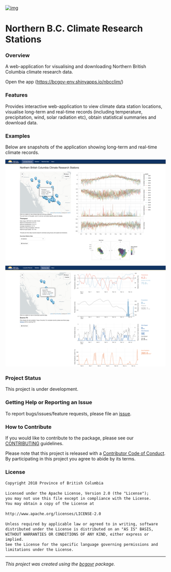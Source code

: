 [![img](https://img.shields.io/badge/Lifecycle-Experimental-339999)](https://github.com/bcgov/repomountie/blob/master/doc/lifecycle-badges.md)

# Northern B.C. Climate Research Stations

### Overview

A web-application for visualising and downloading Northern British
Columbia climate research data.

Open the app (<https://bcgov-env.shinyapps.io/nbcclim/>)

### Features

Provides interactive web-application to view climate data station
locations, visualise long-term and real-time records (including
temperature, precipitation, wind, solar radiation etc), obtain
statistical summaries and download data.

### Examples

Below are snapshots of the application showing long-term and real-time
climate records.

![](tools/readme/Example_main.png)

![](tools/readme/Example_rt.png)

### Project Status

This project is under development.

### Getting Help or Reporting an Issue

To report bugs/issues/feature requests, please file an
[issue](https://github.com/bcgov/nbcclim/issues/).

### How to Contribute

If you would like to contribute to the package, please see our
[CONTRIBUTING](CONTRIBUTING.md) guidelines.

Please note that this project is released with a [Contributor Code of
Conduct](CODE_OF_CONDUCT.md). By participating in this project you agree
to abide by its terms.

### License

    Copyright 2018 Province of British Columbia

    Licensed under the Apache License, Version 2.0 (the "License");
    you may not use this file except in compliance with the License.
    You may obtain a copy of the License at

    http://www.apache.org/licenses/LICENSE-2.0

    Unless required by applicable law or agreed to in writing, software distributed under the License is distributed on an "AS IS" BASIS,
    WITHOUT WARRANTIES OR CONDITIONS OF ANY KIND, either express or implied.
    See the License for the specific language governing permissions and limitations under the License.

------------------------------------------------------------------------

*This project was created using the
[bcgovr](https://github.com/bcgov/bcgovr) package.*
